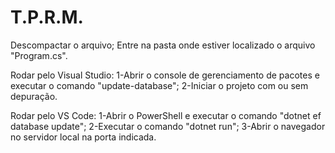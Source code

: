# T.P.R.M.

Descompactar o arquivo;
Entre na pasta onde estiver localizado o arquivo "Program.cs".

Rodar pelo Visual Studio:
1-Abrir o console de gerenciamento de pacotes e executar o comando "update-database";
2-Iniciar o projeto com ou sem depuração.

Rodar pelo VS Code:
1-Abrir o PowerShell e executar o comando "dotnet ef database update";
2-Executar o comando "dotnet run";
3-Abrir o navegador no servidor local na porta indicada.
